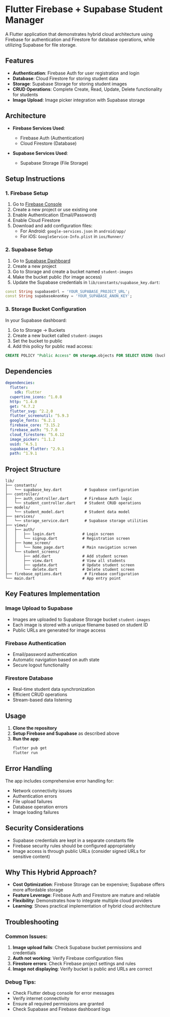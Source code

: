 # Flutter Firebase + Supabase Student Manager

A Flutter application that demonstrates hybrid cloud architecture using Firebase for authentication and Firestore for database operations, while utilizing Supabase for file storage.

## Features

- **Authentication**: Firebase Auth for user registration and login
- **Database**: Cloud Firestore for storing student data
- **Storage**: Supabase Storage for storing student images
- **CRUD Operations**: Complete Create, Read, Update, Delete functionality for students
- **Image Upload**: Image picker integration with Supabase storage

## Architecture

- **Firebase Services Used**:
  - Firebase Auth (Authentication)
  - Cloud Firestore (Database)
  
- **Supabase Services Used**:
  - Supabase Storage (File Storage)

## Setup Instructions

### 1. Firebase Setup

1. Go to [Firebase Console](https://console.firebase.google.com/)
2. Create a new project or use existing one
3. Enable Authentication (Email/Password)
4. Enable Cloud Firestore
5. Download and add configuration files:
   - For Android: `google-services.json` in `android/app/`
   - For iOS: `GoogleService-Info.plist` in `ios/Runner/`

### 2. Supabase Setup

1. Go to [Supabase Dashboard](https://supabase.com/dashboard)
2. Create a new project
3. Go to Storage and create a bucket named `student-images`
4. Make the bucket public (for image access)
5. Update the Supabase credentials in `lib/constants/supabase_key.dart`:

```dart
const String supabaseUrl = 'YOUR_SUPABASE_PROJECT_URL';
const String supabaseAnonKey = 'YOUR_SUPABASE_ANON_KEY';
```

### 3. Storage Bucket Configuration

In your Supabase dashboard:

1. Go to Storage → Buckets
2. Create a new bucket called `student-images`
3. Set the bucket to public
4. Add this policy for public read access:

```sql
CREATE POLICY "Public Access" ON storage.objects FOR SELECT USING (bucket_id = 'student-images');
```

## Dependencies

```yaml
dependencies:
  flutter:
    sdk: flutter
  cupertino_icons: ^1.0.8
  http: ^1.4.0
  get: ^4.7.2
  flutter_svg: ^2.2.0
  flutter_screenutil: ^5.9.3
  google_fonts: ^6.2.1
  firebase_core: ^3.15.2
  firebase_auth: ^5.7.0
  cloud_firestore: ^5.6.12
  image_picker: ^1.1.2
  uuid: ^4.5.1
  supabase_flutter: ^2.9.1
  path: ^1.9.1
```

## Project Structure

```
lib/
├── constants/
│   └── supabase_key.dart          # Supabase configuration
├── controller/
│   ├── auth_controller.dart       # Firebase Auth logic
│   └── student_controller.dart    # Student CRUD operations
├── models/
│   └── student_model.dart         # Student data model
├── services/
│   └── storage_service.dart       # Supabase storage utilities
├── views/
│   ├── auth/
│   │   ├── login.dart            # Login screen
│   │   └── signup.dart           # Registration screen
│   ├── home_screen/
│   │   └── home_page.dart        # Main navigation screen
│   └── student_screens/
│       ├── add.dart              # Add student screen
│       ├── view.dart             # View all students
│       ├── update.dart           # Update student screen
│       └── delete.dart           # Delete student screen
├── firebase_options.dart          # Firebase configuration
└── main.dart                     # App entry point
```

## Key Features Implementation

### Image Upload to Supabase
- Images are uploaded to Supabase Storage bucket `student-images`
- Each image is stored with a unique filename based on student ID
- Public URLs are generated for image access

### Firebase Authentication
- Email/password authentication
- Automatic navigation based on auth state
- Secure logout functionality

### Firestore Database
- Real-time student data synchronization
- Efficient CRUD operations
- Stream-based data listening

## Usage

1. **Clone the repository**
2. **Setup Firebase and Supabase** as described above
3. **Run the app**:
   ```bash
   flutter pub get
   flutter run
   ```

## Error Handling

The app includes comprehensive error handling for:
- Network connectivity issues
- Authentication errors
- File upload failures
- Database operation errors
- Image loading failures

## Security Considerations

- Supabase credentials are kept in a separate constants file
- Firebase security rules should be configured appropriately
- Image access is through public URLs (consider signed URLs for sensitive content)

## Why This Hybrid Approach?

- **Cost Optimization**: Firebase Storage can be expensive; Supabase offers more affordable storage
- **Feature Leverage**: Firebase Auth and Firestore are mature and reliable
- **Flexibility**: Demonstrates how to integrate multiple cloud providers
- **Learning**: Shows practical implementation of hybrid cloud architecture

## Troubleshooting

### Common Issues:
1. **Image upload fails**: Check Supabase bucket permissions and credentials
2. **Auth not working**: Verify Firebase configuration files
3. **Firestore errors**: Check Firebase project settings and rules
4. **Image not displaying**: Verify bucket is public and URLs are correct

### Debug Tips:
- Check Flutter debug console for error messages
- Verify internet connectivity
- Ensure all required permissions are granted
- Check Supabase and Firebase dashboard logs
